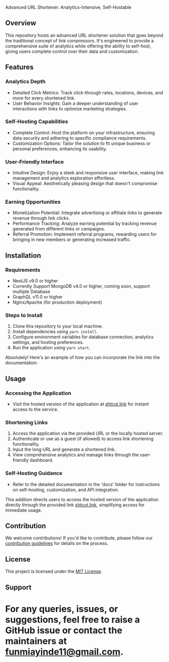 Advanced URL Shortener: Analytics-Intensive, Self-Hostable

## Overview

This repository hosts an advanced URL shortener solution that goes beyond the traditional concept of link compressors. It's engineered to provide a comprehensive suite of analytics while offering the ability to self-host, giving users complete control over their data and customization.

## Features

### Analytics Depth

- Detailed Click Metrics: Track click-through rates, locations, devices, and more for every shortened link.
- User Behavior Insights: Gain a deeper understanding of user interactions with links to optimize marketing strategies.

### Self-Hosting Capabilities

- Complete Control: Host the platform on your infrastructure, ensuring data security and adhering to specific compliance requirements.
- Customization Options: Tailor the solution to fit unique business or personal preferences, enhancing its usability.

### User-Friendly Interface

- Intuitive Design: Enjoy a sleek and responsive user interface, making link management and analytics exploration effortless.
- Visual Appeal: Aesthetically pleasing design that doesn't compromise functionality.

### Earning Opportunities

- Monetization Potential: Integrate advertising or affiliate links to generate revenue through link clicks.
- Performance Tracking: Analyze earning potential by tracking revenue generated from different links or campaigns.
- Referral Promotion: Implement referral programs, rewarding users for bringing in new members or generating increased traffic.

## Installation

### Requirements

- NestJS v9.0 or higher
- Currently Support MongoDB v4.0 or higher, coming soon, support multiple Database
- GraphQL v11.0 or higher
- Nginx/Apache (for production deployment)

### Steps to Install

1. Clone this repository to your local machine.
2. Install dependencies using `yarn install`.
3. Configure environment variables for database connection, analytics settings, and hosting preferences.
4. Run the application using `yarn start`.

Absolutely! Here's an example of how you can incorporate the link into the documentation:

## Usage

### Accessing the Application

- Visit the hosted version of the application at [shtcut.link](https://shtcut.link/) for instant access to the service.

### Shortening Links

1. Access the application via the provided URL or the locally hosted server.
2. Authenticate or use as a guest (if allowed) to access link shortening functionality.
3. Input the long URL and generate a shortened link.
4. View comprehensive analytics and manage links through the user-friendly dashboard.

### Self-Hosting Guidance

- Refer to the detailed documentation in the 'docs' folder for instructions on self-hosting, customization, and API integration.

This addition directs users to access the hosted version of the application directly through the provided link [shtcut.link](https://shtcut.link/), simplifying access for immediate usage.

## Contribution

We welcome contributions! If you'd like to contribute, please follow our [contribution guidelines](CONTRIBUTING.md) for details on the process.

## License

This project is licensed under the [MIT License](https://github.com/funmiayinde/shtcut-backend/blob/main/LICENSE).

## Support

For any queries, issues, or suggestions, feel free to raise a GitHub issue or contact the maintainers at [funmiayinde11@gmail.com](mailto:funmiayinde11@gmail.com).
=================================================================================================================================
